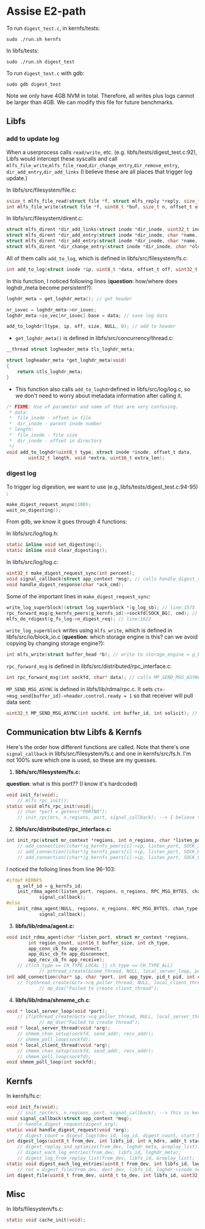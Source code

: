 # Assise E2-path

To run `digest_test.c`, in kernfs/tests:

```
sudo ./run.sh kernfs
```

In libfs/tests:

```
sudo ./run.sh digest_test
```

To run `digest_test.c` with gdb:

```
sudo gdb digest_test
```

Note we only have 4GB NVM in total. Therefore, all writes plus logs cannot be larger than 4GB. We can modify this file for future benchmarks.

## Libfs

### add to update log

When a userprocess calls `read/write`, etc. (e.g. libfs/tests/digest_test.c:92), Libfs would intercept these syscalls and call `mlfs_file_write`,`mlfs_file_read`,`dir_change_entry`,`dir_remove_entry`, `dir_add_entry`,`dir_add_links` (I believe these are all places that trigger log update.)

In libfs/src/filesystem/file.c:

```c
ssize_t mlfs_file_read(struct file *f, struct mlfs_reply *reply, size_t n);
int mlfs_file_write(struct file *f, uint8_t *buf, size_t n, offset_t offset)
```

In libfs/src/filesystem/dirent.c:

```c
struct mlfs_dirent *dir_add_links(struct inode *dir_inode, uint32_t inum, uint32_t parent_inum);
struct mlfs_dirent *dir_add_entry(struct inode *dir_inode, char *name, struct inode *ip);
struct mlfs_dirent *dir_add_entry(struct inode *dir_inode, char *name, struct inode *ip);
struct mlfs_dirent *dir_change_entry(struct inode *dir_inode, char *oldname, char *newname);
```

All of them calls `add_to_log`, which is defined in  libfs/src/filesystem/fs.c:

```c
int add_to_log(struct inode *ip, uint8_t *data, offset_t off, uint32_t size, uint8_t ltype);
```

In this function, I noticed following lines (**question**: how/where does loghdr_meta become persistent?):

```c
loghdr_meta = get_loghdr_meta(); // get header

nr_iovec = loghdr_meta->nr_iovec;
loghdr_meta->io_vec[nr_iovec].base = data; // save log data

add_to_loghdr(ltype, ip, off, size, NULL, 0); // add to header
```

- `get_loghdr_meta()` is defined in libfs/src/concurrency/thread.c:

```c
__thread struct logheader_meta tls_loghdr_meta;

struct logheader_meta *get_loghdr_meta(void)
{
	return &tls_loghdr_meta;
}
```

- This function also calls `add_to_loghdr`defined in libfs/src/log/log.c, so we don't need to worry about metadata information after calling it.

```c
/* FIXME: Use of parameter and name of that are very confusing.
 * data: 
 *	file_inode - offset in file
 *	dir_inode - parent inode number
 * length: 
 *	file_inode - file size 
 *	dir_inode - offset in directory
 */
void add_to_loghdr(uint8_t type, struct inode *inode, offset_t data, 
		uint32_t length, void *extra, uint16_t extra_len);
```

### digest log

To trigger log digestion, we want to use (e.g.,libfs/tests/digest_test.c:94-95) :

```c
make_digest_request_async(100);
wait_on_digesting();
```

From gdb, we know it goes through 4 functions:

In libfs/src/log/log.h:

```c
static inline void set_digesting(); 
static inline void clear_digesting();
```

In libfs/src/log/log.c:

```c
uint32_t make_digest_request_sync(int percent);
void signal_callback(struct app_context *msg); // calls handle_digest_response(msg->data) if local
void handle_digest_response(char *ack_cmd);
```

Some of the important lines in `make_digest_request_sync`:

```c
write_log_superblock((struct log_superblock *)g_log_sb); // line:1575
rpc_forward_msg(g_kernfs_peers[g_kernfs_id]->sockfd[SOCK_BG], cmd); // line:1620
mlfs_do_rdigest(g_fs_log->n_digest_req); // line:1622
```

`write_log_superblock` writes using `mlfs_write`, which is defined in libfs/src/io/block_io.c (**question**: which storage engine is this? can we avoid copying by changing storage engine?):

```c
int mlfs_write(struct buffer_head *b); // write to storage_engine = g_bdev[b->b_dev]->storage_engine
```

`rpc_forward_msg` is defined in libfs/src/distributed/rpc_interface.c:

```c
int rpc_forward_msg(int sockfd, char* data); // calls MP_SEND_MSG_ASYNC; 
```

`MP_SEND_MSG_ASYNC` is defined in libfs/lib/rdma/rpc.c. It sets `ctx->msg_send[buffer_id]->header.control.ready = 1` so that receiver will pull data sent:

```c
uint32_t MP_SEND_MSG_ASYNC(int sockfd, int buffer_id, int solicit); // ctx->ch_type == CH_TYPE_LOCAL;
```



## Communication btw Libfs & Kernfs

Here's the order how different functions are called. Note that there's one `signal_callback` in libfs/src/filesystem/fs.c and one in kernfs/src/fs.h. I'm not 100% sure which one is used, so these are my guesses.

1. **libfs/src/filesystem/fs.c:** 

**question**: what is this port?? (I know it's hardcoded)

```c
void init_fs(void);
	// mlfs_rpc_init();
static void mlfs_rpc_init(void);
	// char *port = getenv("PORTNO");
	// init_rpc(mrs, n_regions, port, signal_callback); --> I believe this is signal_callback in libfs/src/log/log.c ???
```

2. **libfs/src/distributed/rpc_interface.c:**

```c
int init_rpc(struct mr_context *regions, int n_regions, char *listen_port, signal_cb_fn signal_callback);
	// add_connection((char*)g_kernfs_peers[i]->ip, listen_port, SOCK_IO, pid, chan_type, always_poll);
	// add_connection((char*)g_kernfs_peers[i]->ip, listen_port, SOCK_BG, pid, chan_type, always_poll);
	// add_connection((char*)g_kernfs_peers[i]->ip, listen_port, SOCK_LS, pid, chan_type, always_poll);

```

I noticed the folloing lines from line 96-103:

```c
#ifdef KERNFS
	g_self_id = g_kernfs_id;
	init_rdma_agent(listen_port, regions, n_regions, RPC_MSG_BYTES, chan_type, add_peer_socket, remove_peer_socket,
			signal_callback);
#else
	init_rdma_agent(NULL, regions, n_regions, RPC_MSG_BYTES, chan_type, add_peer_socket, remove_peer_socket,
			signal_callback);
```

3. **libfs/lib/rdma/agent.c:**

```C
void init_rdma_agent(char *listen_port, struct mr_context *regions,
		int region_count, uint16_t buffer_size, int ch_type,
		app_conn_cb_fn app_connect,
		app_disc_cb_fn app_disconnect,
		app_recv_cb_fn app_receive);
	// if(ch_type == CH_TYPE_LOCAL || ch_type == CH_TYPE_ALL)
			// pthread_create(&comm_thread, NULL, local_server_loop, port);
int add_connection(char* ip, char *port, int app_type, pid_t pid, int ch_type, int polling_loop);
	// f(pthread_create(&ctx->cq_poller_thread, NULL, local_client_thread, arg) != 0)
			// mp_die("Failed to create client_thread");
```

4. **libfs/lib/rdma/shmeme_ch.c**:

```c
void * local_server_loop(void *port);
	// if(pthread_create(&ctx->cq_poller_thread, NULL, local_server_thread, sock_arg) != 0 )
			// mp_die("Failed to create thread");
void * local_server_thread(void *arg);
	// shmem_chan_setup(sockfd, send_addr, recv_addr);
	// shmem_poll_loop(sockfd);
void * local_client_thread(void *arg);
	// shmem_chan_setup(sockfd, send_addr, recv_addr);
	// shmem_poll_loop(sockfd);
void shmem_poll_loop(int sockfd);
```

## Kernfs

In kernfs/fs.c:

```c
void init_fs(void);
	// init_rpc(mrs, n_regions, port, signal_callback); --> this is kernfs signal_callback
void signal_callback(struct app_context *msg);
	// handle_digest_request(digest_arg);
static void handle_digest_request(void *arg);
	// digest_count = digest_logs(dev_id, log_id, digest_count, start_blkno, end_blkno, &digest_blkno, &rotated);
int digest_logs(uint8_t from_dev, int libfs_id, int n_hdrs, addr_t start_blkno, addr_t end_blkno, addr_t *loghdr_to_digest, int *rotated);
	// digest_replay_and_optimize(from_dev, loghdr_meta, &replay_list);
	// digest_each_log_entries(from_dev, libfs_id, loghdr_meta);
	// digest_log_from_replay_list(from_dev, libfs_id, &replay_list);
static void digest_each_log_entries(uint8_t from_dev, int libfs_id, loghdr_meta_t *loghdr_meta);
	// ret = digest_file(from_dev, dest_dev, libfs_id, loghdr->inode_no[i], loghdr->data[i], loghdr->length[i], loghdr->blocks[i] + loghdr_meta->hdr_blkno);
int digest_file(uint8_t from_dev, uint8_t to_dev, int libfs_id, uint32_t file_inum, offset_t offset, uint32_t length, addr_t blknr);
```



## Misc

In libfs/filesystem/fs.c:

```c
static void cache_init(void); 
```

